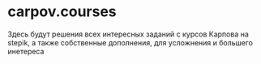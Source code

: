 # carpov.courses
Здесь будут решения всех интересных заданий с курсов Карпова на stepik, а также собственные дополнения, для усложнения и большего инетереса

